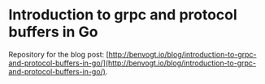 # Introduction to grpc and protocol buffers in Go

Repository for the blog post: [http://benvogt.io/blog/introduction-to-grpc-and-protocol-buffers-in-go/](http://benvogt.io/blog/introduction-to-grpc-and-protocol-buffers-in-go/).